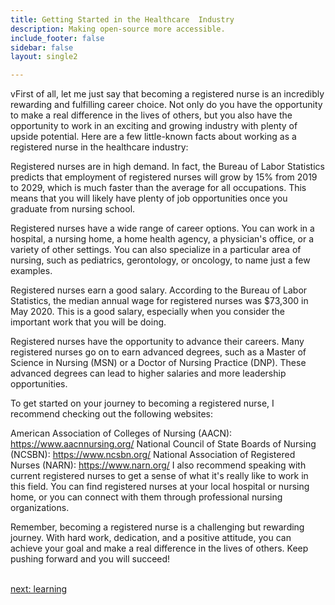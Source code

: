 ```yaml
---
title: Getting Started in the Healthcare  Industry
description: Making open-source more accessible.
include_footer: false
sidebar: false
layout: single2

---
```


<p>
vFirst of all, let me just say that becoming a registered nurse is an incredibly rewarding and fulfilling career choice. Not only do you have the opportunity to make a real difference in the lives of others, but you also have the opportunity to work in an exciting and growing industry with plenty of upside potential. Here are a few little-known facts about working as a registered nurse in the healthcare industry:

Registered nurses are in high demand. In fact, the Bureau of Labor Statistics predicts that employment of registered nurses will grow by 15% from 2019 to 2029, which is much faster than the average for all occupations. This means that you will likely have plenty of job opportunities once you graduate from nursing school.

Registered nurses have a wide range of career options. You can work in a hospital, a nursing home, a home health agency, a physician's office, or a variety of other settings. You can also specialize in a particular area of nursing, such as pediatrics, gerontology, or oncology, to name just a few examples.

Registered nurses earn a good salary. According to the Bureau of Labor Statistics, the median annual wage for registered nurses was $73,300 in May 2020. This is a good salary, especially when you consider the important work that you will be doing.

Registered nurses have the opportunity to advance their careers. Many registered nurses go on to earn advanced degrees, such as a Master of Science in Nursing (MSN) or a Doctor of Nursing Practice (DNP). These advanced degrees can lead to higher salaries and more leadership opportunities.

To get started on your journey to becoming a registered nurse, I recommend checking out the following websites:

American Association of Colleges of Nursing (AACN): https://www.aacnnursing.org/
National Council of State Boards of Nursing (NCSBN): https://www.ncsbn.org/
National Association of Registered Nurses (NARN): https://www.narn.org/
I also recommend speaking with current registered nurses to get a sense of what it's really like to work in this field. You can find registered nurses at your local hospital or nursing home, or you can connect with them through professional nursing organizations.

Remember, becoming a registered nurse is a challenging but rewarding journey. With hard work, dedication, and a positive attitude, you can achieve your goal and make a real difference in the lives of others. Keep pushing forward and you will succeed!

<br>
<a href="https://workdojos.com/registerednurse/learning">next: learning</a>
</p>